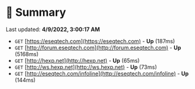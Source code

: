 # 📖 Summary
Last updated: **4/9/2022, 3:00:17 AM**

- `GET` [https://eseqtech.com](https://eseqtech.com) - **Up** (187ms)
- `GET` [http://forum.eseqtech.com](http://forum.eseqtech.com) - **Up** (5168ms)
- `GET` [http://hexp.net](http://hexp.net) - **Up** (65ms)
- `GET` [http://ws.hexp.net](http://ws.hexp.net) - **Up** (73ms)
- `GET` [http://eseqtech.com/infoline](http://eseqtech.com/infoline) - **Up** (144ms)
